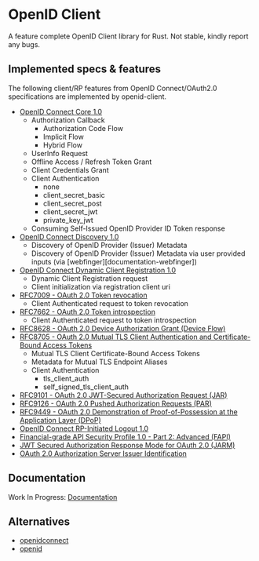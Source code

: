 # OpenID Client

A feature complete OpenID Client library for Rust. Not stable, kindly report any bugs.

## Implemented specs & features

The following client/RP features from OpenID Connect/OAuth2.0 specifications are implemented by
openid-client.

- [OpenID Connect Core 1.0][feature-core]
  - Authorization Callback
    - Authorization Code Flow
    - Implicit Flow
    - Hybrid Flow
  - UserInfo Request
  - Offline Access / Refresh Token Grant
  - Client Credentials Grant
  - Client Authentication
    - none
    - client_secret_basic
    - client_secret_post
    - client_secret_jwt
    - private_key_jwt
  - Consuming Self-Issued OpenID Provider ID Token response
- [OpenID Connect Discovery 1.0][feature-discovery]
  - Discovery of OpenID Provider (Issuer) Metadata
  - Discovery of OpenID Provider (Issuer) Metadata via user provided inputs (via [webfinger][documentation-webfinger])
- [OpenID Connect Dynamic Client Registration 1.0][feature-registration]
  - Dynamic Client Registration request
  - Client initialization via registration client uri
- [RFC7009 - OAuth 2.0 Token revocation][feature-revocation]
  - Client Authenticated request to token revocation
- [RFC7662 - OAuth 2.0 Token introspection][feature-introspection]
  - Client Authenticated request to token introspection
- [RFC8628 - OAuth 2.0 Device Authorization Grant (Device Flow)][feature-device-flow]
- [RFC8705 - OAuth 2.0 Mutual TLS Client Authentication and Certificate-Bound Access Tokens][feature-mtls]
  - Mutual TLS Client Certificate-Bound Access Tokens
  - Metadata for Mutual TLS Endpoint Aliases
  - Client Authentication
    - tls_client_auth
    - self_signed_tls_client_auth
- [RFC9101 - OAuth 2.0 JWT-Secured Authorization Request (JAR)][feature-jar]
- [RFC9126 - OAuth 2.0 Pushed Authorization Requests (PAR)][feature-par]
- [RFC9449 - OAuth 2.0 Demonstration of Proof-of-Possession at the Application Layer (DPoP)][feature-dpop]
- [OpenID Connect RP-Initiated Logout 1.0][feature-rp-logout]
- [Financial-grade API Security Profile 1.0 - Part 2: Advanced (FAPI)][feature-fapi]
- [JWT Secured Authorization Response Mode for OAuth 2.0 (JARM)][feature-jarm]
- [OAuth 2.0 Authorization Server Issuer Identification][feature-iss]

## Documentation

Work In Progress: [Documentation](https://docs.rs/openid-client)

## Alternatives

-   [openidconnect](https://crates.io/crates/openidconnect)
-   [openid](https://crates.io/crates/openid)

[openid-connect]: https://openid.net/connect/
[feature-core]: https://openid.net/specs/openid-connect-core-1_0.html
[feature-discovery]: https://openid.net/specs/openid-connect-discovery-1_0.html
[feature-registration]: https://openid.net/specs/openid-connect-registration-1_0.html
[feature-revocation]: https://tools.ietf.org/html/rfc7009
[feature-introspection]: https://tools.ietf.org/html/rfc7662
[feature-mtls]: https://tools.ietf.org/html/rfc8705
[feature-device-flow]: https://tools.ietf.org/html/rfc8628
[feature-rp-logout]: https://openid.net/specs/openid-connect-rpinitiated-1_0.html
[feature-jarm]: https://openid.net/specs/oauth-v2-jarm.html
[feature-fapi]: https://openid.net/specs/openid-financial-api-part-2-1_0.html
[feature-dpop]: https://www.rfc-editor.org/rfc/rfc9449.html
[feature-par]: https://www.rfc-editor.org/rfc/rfc9126.html
[feature-jar]: https://www.rfc-editor.org/rfc/rfc9101.html
[feature-iss]: https://www.rfc-editor.org/rfc/rfc9207.html